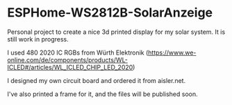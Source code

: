 # ESPHome-WS2812B-SolarAnzeige
Personal project to create a nice 3d printed display for my solar system.
It is still work in progress.

I used 480 2020 IC RGBs from Würth Elektronik  (https://www.we-online.com/de/components/products/WL-ICLED#/articles/WL_ICLED_CHIP_LED_2020)

I designed my own circuit board and ordered it from aisler.net.

I've also printed a frame for it, and the files will be published soon. 